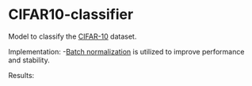 ﻿# CIFAR10-classifier

Model to classify the [CIFAR-10](https://www.cs.toronto.edu/~kriz/cifar.html) dataset.

Implementation:
-[Batch normalization](https://en.wikipedia.org/wiki/Batch_normalization) is utilized to improve performance and stability.

Results:

